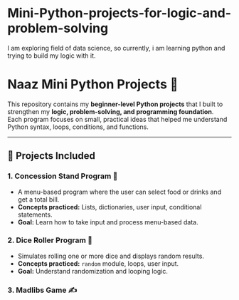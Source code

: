 # Mini-Python-projects-for-logic-and-problem-solving
I am exploring field of data science, so currently, i am learning python and trying to build my logic with it.


# Naaz Mini Python Projects 🎯

This repository contains my **beginner-level Python projects** that I built to strengthen my **logic, problem-solving, and programming foundation**.  
Each program focuses on small, practical ideas that helped me understand Python syntax, loops, conditions, and functions.

---

## 🧩 Projects Included

### 1. Concession Stand Program 🍔
- A menu-based program where the user can select food or drinks and get a total bill.
- **Concepts practiced:** Lists, dictionaries, user input, conditional statements.
- **Goal:** Learn how to take input and process menu-based data.

### 2. Dice Roller Program 🎲
- Simulates rolling one or more dice and displays random results.
- **Concepts practiced:** `random` module, loops, user input.
- **Goal:** Understand randomization and looping logic.

### 3. Madlibs Game ✍️
- A fun word game that creates a funny story using user-provided words (nouns, verbs, adjectives).
- **Concepts practiced:** String formatting, variables, user input.
- **Goal:** Practice working with strings and formatted text.

### 4. Number Guessing Game 🔢
- The computer selects a random number, and the user tries to guess it.
- **Concepts practiced:** Random module, loops, conditionals.
- **Goal:** Improve logic and user interaction.

### 5. Quiz Game 🧠
- A simple quiz with multiple-choice questions and scoring.
- **Concepts practiced:** Dictionaries, conditionals, loops, score tracking.
- **Goal:** Learn data structures and user input handling.

### 6. Rock, Paper, Scissors Game ✊✋✌️
- A game where the user plays against the computer.
- **Concepts practiced:** Random module, conditions, game logic.
- **Goal:** Build interactive, rule-based logic programs.

---

---

## 🆕 New Additions (More Logic-Based Projects)

### 7. Python Banking Program 🏦
- A simple console-based banking system with options to:
  - Show balance  
  - Deposit and withdraw money  
  - Handle invalid inputs gracefully  
- **Concepts practiced:** Functions, loops, conditionals, input validation.

---

### 8. Slot Machine Game 🎰
- A fun slot machine that spins symbols and pays out based on matches.  
- Features emoji display and betting system.  
- **Concepts practiced:** Random module, loops, conditionals, lists.

---

### 9. Encryption Program 🔐
- A basic encryption–decryption tool that scrambles text using shuffled keys.  
- **Concepts practiced:** Strings, lists, indexing, random module, data mapping.  
- **Goal:** Understand character-level encryption logic.

---

### 10. Hangman Game 🎯
- Classic word guessing game that imports words from an external file (`wordslist.py`).  
- Shows the hangman drawing after each wrong guess.  
- **Concepts practiced:** Loops, functions, sets, file imports, conditional statements.  
- **Goal:** Build a complete text-based game with game-over logic.

---

## 💻 How to Run
1. Clone or download this repository.  
2. Open any `.py` file in **VS Code** or any Python IDE.  
3. Run the program and follow the on-screen instructions.  
---

## 📘 What I’ve Learned

✅ Writing complete Python programs from scratch  
✅ Using loops, functions, and conditionals effectively  
✅ Handling user input and output  
✅ Understanding randomness, string formatting, and data handling  
✅ Building small-scale logical applications step by step  

---

## 🚀 Next Steps

I’ll continue improving by learning:  
- 📊 **pandas**, **numpy**, and **matplotlib** for data analysis  
- 🧠 Real-world Python projects that combine logic with data visualization  
- 💻 Object-Oriented Programming (OOP) and problem-solving for interviews  

---

## ✨ About Me

Hi, I’m **Naaz Parween** 👩‍💻  
🎓 B.Sc. Computer Application student | 💡 Aspiring Data Scientist  
💬 Passionate about coding, learning, and building logic from scratch.  

📌 *Follow my journey as I grow from a beginner to a data scientist!*
⭐ *Feedback and suggestions are always welcome.*

---
---
## 🌐 Connect with Me

- **GitHub:** [Naaz-Parween786](https://github.com/Naaz-Parween786)  
- **LinkedIn:** [Naaz Parween](https://www.linkedin.com/in/naaz-parween-5aba80376/)  
 


